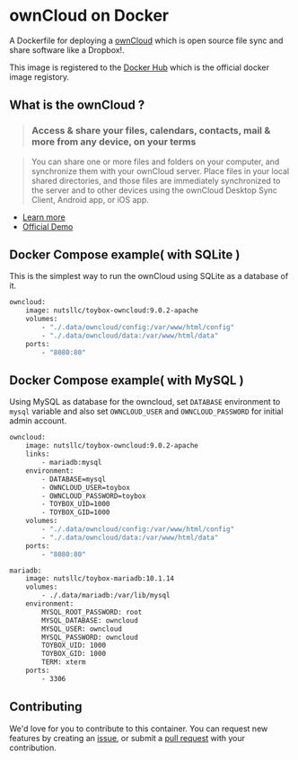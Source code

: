 # ownCloud on Docker

A Dockerfile for deploying a [ownCloud](https://owncloud.org/) which is open source file sync and share software like a Dropbox!.

This image is registered to the [Docker Hub](https://hub.docker.com/r/nutsllc/toybox-redis/) which is the official docker image registory.

## What is the ownCloud ?

>### Access & share your files, calendars, contacts, mail & more from any device, on your terms

>You can share one or more files and folders on your computer, and synchronize them with your ownCloud server. Place files in your local shared directories, and those files are immediately synchronized to the server and to other devices using the ownCloud Desktop Sync Client, Android app, or iOS app.

* [Learn more](http://redis.io/topics/introduction)
* [Official Demo](https://demo.owncloud.org/index.php/apps/files/)

## Docker Compose example( with SQLite )

This is the simplest way to run the ownCloud using SQLite as a database of it.

```bash
owncloud:
    image: nutsllc/toybox-owncloud:9.0.2-apache
    volumes:
        - "./.data/owncloud/config:/var/www/html/config"
        - "./.data/owncloud/data:/var/www/html/data"
    ports:
        - "8080:80"
```

## Docker Compose example( with MySQL )

Using MySQL as database for the owncloud, set ``DATABASE`` environment to ``mysql`` variable and also set ``OWNCLOUD_USER`` and ``OWNCLOUD_PASSWORD`` for initial admin account.

```bash
owncloud:
    image: nutsllc/toybox-owncloud:9.0.2-apache
    links:
        - mariadb:mysql
    environment:
        - DATABASE=mysql
        - OWNCLOUD_USER=toybox
        - OWNCLOUD_PASSWORD=toybox
        - TOYBOX_UID=1000
        - TOYBOX_GID=1000
    volumes:
        - "./.data/owncloud/config:/var/www/html/config"
        - "./.data/owncloud/data:/var/www/html/data"
    ports:
        - "8080:80"

mariadb:
    image: nutsllc/toybox-mariadb:10.1.14
    volumes:
        - ./.data/mariadb:/var/lib/mysql
    environment:
        MYSQL_ROOT_PASSWORD: root
        MYSQL_DATABASE: owncloud
        MYSQL_USER: owncloud
        MYSQL_PASSWORD: owncloud
        TOYBOX_UID: 1000
        TOYBOX_GID: 1000
        TERM: xterm
    ports:
        - 3306
```

## Contributing

We'd love for you to contribute to this container. You can request new features by creating an [issue](https://github.com/nutsllc/toybox-redis/issues), or submit a [pull request](https://github.com/nutsllc/toybox-redis/pulls) with your contribution.
